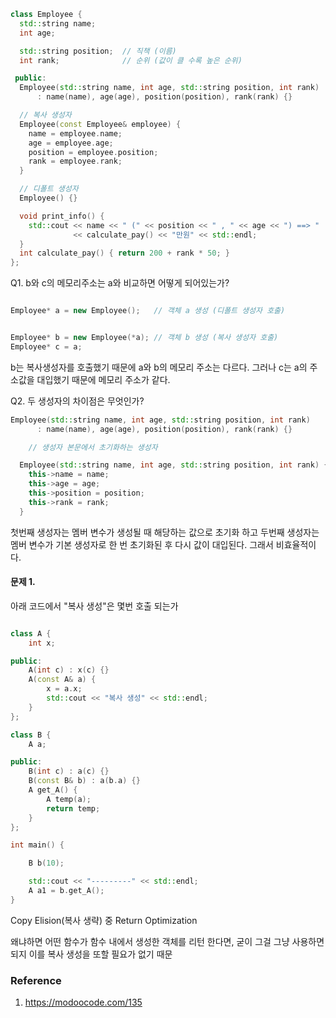 

```cpp
class Employee {
  std::string name;
  int age;

  std::string position;  // 직책 (이름)
  int rank;              // 순위 (값이 클 수록 높은 순위)

 public:
  Employee(std::string name, int age, std::string position, int rank)
      : name(name), age(age), position(position), rank(rank) {}

  // 복사 생성자
  Employee(const Employee& employee) {
    name = employee.name;
    age = employee.age;
    position = employee.position;
    rank = employee.rank;
  }

  // 디폴트 생성자
  Employee() {}

  void print_info() {
    std::cout << name << " (" << position << " , " << age << ") ==> "
              << calculate_pay() << "만원" << std::endl;
  }
  int calculate_pay() { return 200 + rank * 50; }
};

```


Q1.  b와 c의 메모리주소는 a와 비교하면 어떻게 되어있는가?

```cpp

Employee* a = new Employee();   // 객체 a 생성 (디폴트 생성자 호출)


Employee* b = new Employee(*a); // 객체 b 생성 (복사 생성자 호출)
Employee* c = a;

```


b는 복사생성자를 호출했기 때문에 a와 b의 메모리 주소는 다르다. 그러나 c는 a의 주소값을 대입했기 때문에 메모리 주소가 같다.

Q2.  두 생성자의 차이점은 무엇인가?

```cpp
Employee(std::string name, int age, std::string position, int rank)
      : name(name), age(age), position(position), rank(rank) {}

    // 생성자 본문에서 초기화하는 생성자

  Employee(std::string name, int age, std::string position, int rank) {
    this->name = name;
    this->age = age;
    this->position = position;
    this->rank = rank;
  }
```

첫번째 생성자는 멤버 변수가 생성될 때 해당하는 값으로 초기화 하고  두번째 생성자는 멤버 변수가 기본 생성자로 한 번 초기화된 후 다시 값이 대입된다. 그래서 비효율적이다.




#### 문제 1.

아래 코드에서 "복사 생성"은 몇번 호출 되는가

```cpp

class A {
    int x;

public:
    A(int c) : x(c) {}
    A(const A& a) {
        x = a.x;
        std::cout << "복사 생성" << std::endl;
    }
};

class B {
    A a;

public:
    B(int c) : a(c) {}
    B(const B& b) : a(b.a) {}
    A get_A() {
        A temp(a);
        return temp;
    }
};

int main() {

    B b(10);

    std::cout << "---------" << std::endl;
    A a1 = b.get_A();
}
```




Copy Elision(복사 생략) 중 Return Optimization

왜냐하면 어떤 함수가 함수 내에서 생성한 객체를 리턴 한다면, 굳이 그걸 그냥 사용하면 되지 이를 복사 생성을 또할 필요가 없기 때문

### Reference

1. https://modoocode.com/135
